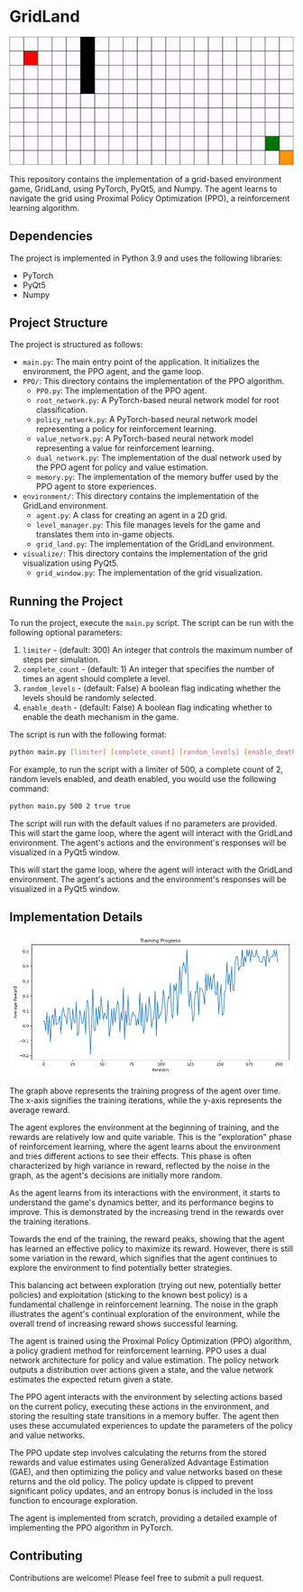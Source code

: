 # GridLand

![GridLand Game in Progress](https://github.com/CooperJRG/GridLand/blob/main/pictures/gridland_gif.gif)

This repository contains the implementation of a grid-based environment game, GridLand, using PyTorch, PyQt5, and Numpy. The agent learns to navigate the grid using Proximal Policy Optimization (PPO), a reinforcement learning algorithm.

## Dependencies

The project is implemented in Python 3.9 and uses the following libraries:

- PyTorch
- PyQt5
- Numpy

## Project Structure

The project is structured as follows:

- `main.py`: The main entry point of the application. It initializes the environment, the PPO agent, and the game loop.
- `PPO/`: This directory contains the implementation of the PPO algorithm.
  - `PPO.py`: The implementation of the PPO agent. 
  - `root_network.py`: A PyTorch-based neural network model for root classification.
  - `policy_network.py`: A PyTorch-based neural network model representing a policy for reinforcement learning.
  - `value_network.py`: A PyTorch-based neural network model representing a value for reinforcement learning.
  - `dual_network.py`: The implementation of the dual network used by the PPO agent for policy and value estimation.
  - `memory.py`: The implementation of the memory buffer used by the PPO agent to store experiences.
- `environment/`: This directory contains the implementation of the GridLand environment.
  - `agent.py`: A class for creating an agent in a 2D grid. 
  - `level_manager.py`: This file manages levels for the game and translates them into in-game objects.
  - `grid_land.py`: The implementation of the GridLand environment.
- `visualize/`: This directory contains the implementation of the grid visualization using PyQt5.
  - `grid_window.py`: The implementation of the grid visualization.

## Running the Project

To run the project, execute the `main.py` script. The script can be run with the following optional parameters:

1. `limiter` - (default: 300) An integer that controls the maximum number of steps per simulation.
2. `complete_count` - (default: 1) An integer that specifies the number of times an agent should complete a level.
3. `random_levels` - (default: False) A boolean flag indicating whether the levels should be randomly selected.
4. `enable_death` - (default: False) A boolean flag indicating whether to enable the death mechanism in the game.

The script is run with the following format:

```bash
python main.py [limiter] [complete_count] [random_levels] [enable_death]
```

For example, to run the script with a limiter of 500, a complete count of 2, random levels enabled, and death enabled, you would use the following command:

```bash
python main.py 500 2 true true
```
The script will run with the default values if no parameters are provided. This will start the game loop, where the agent will interact with the GridLand environment. The agent's actions and the environment's responses will be visualized in a PyQt5 window.

This will start the game loop, where the agent will interact with the GridLand environment. The agent's actions and the environment's responses will be visualized in a PyQt5 window.

## Implementation Details

![Training Progress on a Random Level](https://github.com/CooperJRG/GridLand/blob/main/pictures/training_progress.png)

The graph above represents the training progress of the agent over time. The x-axis signifies the training iterations, while the y-axis represents the average reward. 

The agent explores the environment at the beginning of training, and the rewards are relatively low and quite variable. This is the "exploration" phase of reinforcement learning, where the agent learns about the environment and tries different actions to see their effects. This phase is often characterized by high variance in reward, reflected by the noise in the graph, as the agent's decisions are initially more random.

As the agent learns from its interactions with the environment, it starts to understand the game's dynamics better, and its performance begins to improve. This is demonstrated by the increasing trend in the rewards over the training iterations.

Towards the end of the training, the reward peaks, showing that the agent has learned an effective policy to maximize its reward. However, there is still some variation in the reward, which signifies that the agent continues to explore the environment to find potentially better strategies.

This balancing act between exploration (trying out new, potentially better policies) and exploitation (sticking to the known best policy) is a fundamental challenge in reinforcement learning. The noise in the graph illustrates the agent's continual exploration of the environment, while the overall trend of increasing reward shows successful learning.

The agent is trained using the Proximal Policy Optimization (PPO) algorithm, a policy gradient method for reinforcement learning. PPO uses a dual network architecture for policy and value estimation. The policy network outputs a distribution over actions given a state, and the value network estimates the expected return given a state.

The PPO agent interacts with the environment by selecting actions based on the current policy, executing these actions in the environment, and storing the resulting state transitions in a memory buffer. The agent then uses these accumulated experiences to update the parameters of the policy and value networks.

The PPO update step involves calculating the returns from the stored rewards and value estimates using Generalized Advantage Estimation (GAE), and then optimizing the policy and value networks based on these returns and the old policy. The policy update is clipped to prevent significant policy updates, and an entropy bonus is included in the loss function to encourage exploration.

The agent is implemented from scratch, providing a detailed example of implementing the PPO algorithm in PyTorch.

## Contributing
Contributions are welcome! Please feel free to submit a pull request.
